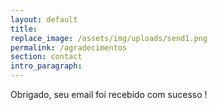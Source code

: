 ```yaml
---
layout: default
title:  
replace_image: /assets/img/uploads/send1.png
permalink: /agradecimentos
section: contact
intro_paragraph: 
---
```


<p> Obrigado, seu email foi recebido com sucesso ! </p>

